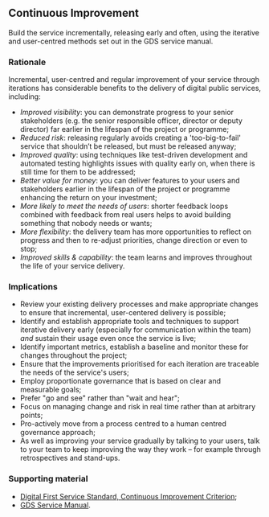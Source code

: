 ## Continuous Improvement

Build the service incrementally, releasing early and often, using the iterative and user-centred methods set out in the GDS service manual.

### Rationale

Incremental, user-centred and regular improvement of your service through iterations has considerable benefits to the delivery of digital public services, including:

- *Improved visibility*: you can demonstrate progress to your senior stakeholders (e.g. the senior responsible officer, director or deputy director) far earlier in the lifespan of the project or programme;
- *Reduced risk*: releasing regularly avoids creating a 'too-big-to-fail' service that shouldn’t be released, but must be released anyway;
- *Improved quality*: using techniques like test-driven development and automated testing highlights issues with quality early on, when there is still time for them to be addressed;
- *Better value for money*: you can deliver features to your users and stakeholders earlier in the lifespan of the project or programme enhancing the return on your investment;
- *More likely to meet the needs of users*: shorter feedback loops combined with feedback from real users helps to avoid building something that nobody needs or wants;
- *More flexibility*: the delivery team has more opportunities to reflect on progress and then to re-adjust priorities, change direction or even to stop;
- *Improved skills & capability*: the team learns and improves throughout the life of your service delivery.


### Implications

- Review your existing delivery processes and make appropriate changes to ensure that incremental, user-centered delivery is possible;
- Identify and establish appropriate tools and techniques to support iterative delivery early (especially for communication within the team) *and* sustain their usage even once the service is live;
- Identify important metrics, establish a baseline and monitor these for changes throughout the project;
- Ensure that the improvements prioritised for each iteration are traceable the needs of the service's users;
- Employ proportionate governance that is based on clear and measurable goals;
- Prefer "go and see" rather than "wait and hear";
- Focus on managing change and risk in real time rather than at arbitrary points;
- Pro-actively move from a process centred to a human centred governance approach;
- As well as improving your service gradually by talking to your users, talk to your team to keep improving the way they work – for example through retrospectives and stand-ups.


### Supporting material

- [Digital First Service Standard, Continuous Improvement Criterion](http://resources.mygov.scot/standards/digital-first/#continuous-improvement);
- [GDS Service Manual](https://www.gov.uk/service-manual).
